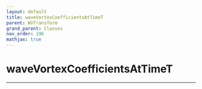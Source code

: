 ```yaml
---
layout: default
title: waveVortexCoefficientsAtTimeT
parent: WVTransform
grand_parent: Classes
nav_order: 196
mathjax: true
---
```


#  waveVortexCoefficientsAtTimeT




---

